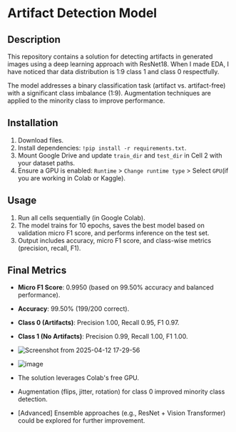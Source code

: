 # Artifact Detection Model

## Description
This repository contains a solution for detecting artifacts in generated images using a deep learning approach with ResNet18. 
When I made EDA, I have noticed thar data distribution is 1:9 class 1 and class 0 respectfully.

The model addresses a binary classification task (artifact vs. artifact-free) with a significant class imbalance (1:9). Augmentation techniques are applied to the minority class to improve performance.

## Installation
1. Download files.
2. Install dependencies: `!pip install -r requirements.txt`.
3. Mount Google Drive and update `train_dir` and `test_dir` in Cell 2 with your dataset paths.
4. Ensure a GPU is enabled: `Runtime` > `Change runtime type` > Select `GPU`(if you are working in Colab or Kaggle).

## Usage
1. Run all cells sequentially (in Google Colab).
2. The model trains for 10 epochs, saves the best model based on validation micro F1 score, and performs inference on the test set.
3. Output includes accuracy, micro F1 score, and class-wise metrics (precision, recall, F1).

## Final Metrics
- **Micro F1 Score**: 0.9950 (based on 99.50% accuracy and balanced performance).
- **Accuracy**: 99.50% (199/200 correct).
- **Class 0 (Artifacts)**: Precision 1.00, Recall 0.95, F1 0.97.
- **Class 1 (No Artifacts)**: Precision 0.99, Recall 1.00, F1 1.00.
- ![Screenshot from 2025-04-12 17-29-56](https://github.com/user-attachments/assets/2806125f-04c1-47cd-b088-e2c28807bbcd)
- ![image](https://github.com/user-attachments/assets/f4131b1d-dcf9-4bbf-845c-21aa5555750e)



- The solution leverages Colab's free GPU.
- Augmentation (flips, jitter, rotation) for class 0 improved minority class detection.
- [Advanced] Ensemble approaches (e.g., ResNet + Vision Transformer) could be explored for further improvement.

